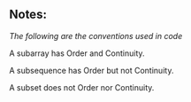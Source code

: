 ## Notes:

_The following are the conventions used in code_

A subarray has Order and Continuity.

A subsequence has Order but not Continuity.

A subset does not Order nor Continuity.

